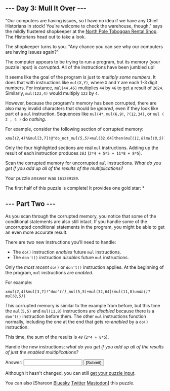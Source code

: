 <!DOCTYPE html>
<!-- saved from url=(0041)https://adventofcode.com/2024/day/3#part2 -->
<html lang="en-us"><head><meta http-equiv="Content-Type" content="text/html; charset=UTF-8">

<title>Day 3 - Advent of Code 2024</title>
<link rel="stylesheet" type="text/css" href="./Day 3 - Advent of Code 2024_files/style.css">
<link rel="stylesheet alternate" type="text/css" href="./Day 3 - Advent of Code 2024_files/highcontrast.css" title="High Contrast">
<link rel="shortcut icon" href="https://adventofcode.com/favicon.png">
<script type="text/javascript" async="" src="./Day 3 - Advent of Code 2024_files/js"></script><script async="" src="./Day 3 - Advent of Code 2024_files/analytics.js.download"></script><script>window.addEventListener('click', function(e,s,r){if(e.target.nodeName==='CODE'&&e.detail===3){s=window.getSelection();s.removeAllRanges();r=document.createRange();r.selectNodeContents(e.target);s.addRange(r);}});</script>
</head><!--




Oh, hello!  Funny seeing you here.

I appreciate your enthusiasm, but you aren't going to find much down here.
There certainly aren't clues to any of the puzzles.  The best surprises don't
even appear in the source until you unlock them for real.

Please be careful with automated requests; I'm not a massive company, and I can
only take so much traffic.  Please be considerate so that everyone gets to play.

If you're curious about how Advent of Code works, it's running on some custom
Perl code. Other than a few integrations (auth, analytics, social media), I
built the whole thing myself, including the design, animations, prose, and all
of the puzzles.

The puzzles are most of the work; preparing a new calendar and a new set of
puzzles each year takes all of my free time for 4-5 months. A lot of effort
went into building this thing - I hope you're enjoying playing it as much as I
enjoyed making it for you!

If you'd like to hang out, I'm @was.tl on Bluesky, @ericwastl@hachyderm.io on
Mastodon, and @ericwastl on Twitter.

- Eric Wastl


















































-->
<body>
<header><div><h1 class="title-global"><a href="https://adventofcode.com/">Advent of Code</a></h1><nav><ul><li><a href="https://adventofcode.com/2024/about">[About]</a></li><li><a href="https://adventofcode.com/2024/events">[Events]</a></li><li><a href="https://cottonbureau.com/people/advent-of-code" target="_blank">[Shop]</a></li><li><a href="https://adventofcode.com/2024/settings">[Settings]</a></li><li><a href="https://adventofcode.com/2024/auth/logout">[Log Out]</a></li></ul></nav><div class="user">Martin Hellkvist <span class="star-count">5*</span></div></div><div><h1 class="title-event">&nbsp;&nbsp;&nbsp;<span class="title-event-wrap">sub y{</span><a href="https://adventofcode.com/2024">2024</a><span class="title-event-wrap">}</span></h1><nav><ul><li><a href="https://adventofcode.com/2024">[Calendar]</a></li><li><a href="https://adventofcode.com/2024/support">[AoC++]</a></li><li><a href="https://adventofcode.com/2024/sponsors">[Sponsors]</a></li><li><a href="https://adventofcode.com/2024/leaderboard">[Leaderboard]</a></li><li><a href="https://adventofcode.com/2024/stats">[Stats]</a></li></ul></nav></div></header>

<div id="sidebar">
<div id="sponsor"><div class="quiet">Our <a href="https://adventofcode.com/2024/sponsors">sponsors</a> help make Advent of Code possible:</div><div class="sponsor"><a href="https://adventofcode.com/2024/sponsors/redirect?url=https%3A%2F%2Fcareers%2Eformlabs%2Ecom%2F" target="_blank" onclick="if(ga)ga(&#39;send&#39;,&#39;event&#39;,&#39;sponsor&#39;,&#39;sidebar&#39;,this.href);" rel="noopener">Formlabs</a> - Gifts 3D printed early; solving coding challenges instead!</div></div>
</div><!--/sidebar-->

<main>
<article class="day-desc"><h2>--- Day 3: Mull It Over ---</h2><p>"Our computers are having issues, so I have no idea if we have any Chief Historians <span title="There&#39;s a spot reserved for Chief Historians between the green toboggans and the red toboggans. They&#39;ve never actually had any Chief Historians in stock, but it&#39;s best to be prepared.">in stock</span>! You're welcome to check the warehouse, though," says the mildly flustered shopkeeper at the <a href="https://adventofcode.com/2020/day/2">North Pole Toboggan Rental Shop</a>. The Historians head out to take a look.</p>
<p>The shopkeeper turns to you. "Any chance you can see why our computers are having issues again?"</p>
<p>The computer appears to be trying to run a program, but its memory (your puzzle input) is <em>corrupted</em>. All of the instructions have been jumbled up!</p>
<p>It seems like the goal of the program is just to <em>multiply some numbers</em>. It does that with instructions like <code>mul(X,Y)</code>, where <code>X</code> and <code>Y</code> are each 1-3 digit numbers. For instance, <code>mul(44,46)</code> multiplies <code>44</code> by <code>46</code> to get a result of <code>2024</code>. Similarly, <code>mul(123,4)</code> would multiply <code>123</code> by <code>4</code>.</p>
<p>However, because the program's memory has been corrupted, there are also many invalid characters that should be <em>ignored</em>, even if they look like part of a <code>mul</code> instruction. Sequences like <code>mul(4*</code>, <code>mul(6,9!</code>, <code>?(12,34)</code>, or <code>mul ( 2 , 4 )</code> do <em>nothing</em>.</p>
<p>For example, consider the following section of corrupted memory:</p>
<pre><code>x<em>mul(2,4)</em>%&amp;mul[3,7]!@^do_not_<em>mul(5,5)</em>+mul(32,64]then(<em>mul(11,8)mul(8,5)</em>)</code></pre>
<p>Only the four highlighted sections are real <code>mul</code> instructions. Adding up the result of each instruction produces <code><em>161</em></code> (<code>2*4 + 5*5 + 11*8 + 8*5</code>).</p>
<p>Scan the corrupted memory for uncorrupted <code>mul</code> instructions. <em>What do you get if you add up all of the results of the multiplications?</em></p>
</article>
<p>Your puzzle answer was <code>161289189</code>.</p><p class="day-success">The first half of this puzzle is complete! It provides one gold star: *</p>
<article class="day-desc"><h2 id="part2">--- Part Two ---</h2><p>As you scan through the corrupted memory, you notice that some of the conditional statements are also still intact. If you handle some of the uncorrupted conditional statements in the program, you might be able to get an even more accurate result.</p>
<p>There are two new instructions you'll need to handle:</p>
<ul>
<li>The <code>do()</code> instruction <em>enables</em> future <code>mul</code> instructions.</li>
<li>The <code>don't()</code> instruction <em>disables</em> future <code>mul</code> instructions.</li>
</ul>
<p>Only the <em>most recent</em> <code>do()</code> or <code>don't()</code> instruction applies. At the beginning of the program, <code>mul</code> instructions are <em>enabled</em>.</p>
<p>For example:</p>
<pre><code>x<em>mul(2,4)</em>&amp;mul[3,7]!^<em>don't()</em>_mul(5,5)+mul(32,64](mul(11,8)un<em>do()</em>?<em>mul(8,5)</em>)</code></pre>
<p>This corrupted memory is similar to the example from before, but this time the <code>mul(5,5)</code> and <code>mul(11,8)</code> instructions are <em>disabled</em> because there is a <code>don't()</code> instruction before them. The other <code>mul</code> instructions function normally, including the one at the end that gets re-<em>enabled</em> by a <code>do()</code> instruction.</p>
<p>This time, the sum of the results is <code><em>48</em></code> (<code>2*4 + 8*5</code>).</p>
<p>Handle the new instructions; <em>what do you get if you add up all of the results of just the enabled multiplications?</em></p>
</article>
<form method="post" action="https://adventofcode.com/2024/day/3/answer"><input type="hidden" name="level" value="2"><p>Answer: <input type="text" name="answer" autocomplete="off"> <input type="submit" value="[Submit]"></p></form>
<p>Although it hasn't changed, you can still <a href="https://adventofcode.com/2024/day/3/input" target="_blank">get your puzzle input</a>.</p>
<p>You can also <span class="share">[Share<span class="share-content">on
  <a href="https://bsky.app/intent/compose?text=I%27ve+completed+Part+One+of+%22Mull+It+Over%22+%2D+Day+3+%2D+Advent+of+Code+2024+%23AdventOfCode+https%3A%2F%2Fadventofcode%2Ecom%2F2024%2Fday%2F3" target="_blank">Bluesky</a>
  <a href="https://twitter.com/intent/tweet?text=I%27ve+completed+Part+One+of+%22Mull+It+Over%22+%2D+Day+3+%2D+Advent+of+Code+2024&amp;url=https%3A%2F%2Fadventofcode%2Ecom%2F2024%2Fday%2F3&amp;related=ericwastl&amp;hashtags=AdventOfCode" target="_blank">Twitter</a>
  <a href="javascript:void(0);" onclick="var ms; try{ms=localStorage.getItem(&#39;mastodon.server&#39;)}finally{} if(typeof ms!==&#39;string&#39;)ms=&#39;&#39;; ms=prompt(&#39;Mastodon Server?&#39;,ms); if(typeof ms===&#39;string&#39; &amp;&amp; ms.length){this.href=&#39;https://&#39;+ms+&#39;/share?text=I%27ve+completed+Part+One+of+%22Mull+It+Over%22+%2D+Day+3+%2D+Advent+of+Code+2024+%23AdventOfCode+https%3A%2F%2Fadventofcode%2Ecom%2F2024%2Fday%2F3&#39;;try{localStorage.setItem(&#39;mastodon.server&#39;,ms);}finally{}}else{return false;}" target="_blank">Mastodon</a></span>]</span> this puzzle.</p>
</main>

<!-- ga -->
<script>
(function(i,s,o,g,r,a,m){i['GoogleAnalyticsObject']=r;i[r]=i[r]||function(){
(i[r].q=i[r].q||[]).push(arguments)},i[r].l=1*new Date();a=s.createElement(o),
m=s.getElementsByTagName(o)[0];a.async=1;a.src=g;m.parentNode.insertBefore(a,m)
})(window,document,'script','//www.google-analytics.com/analytics.js','ga');
ga('create', 'UA-69522494-1', 'auto');
ga('set', 'anonymizeIp', true);
ga('send', 'pageview');
</script>
<!-- /ga -->

</body></html>